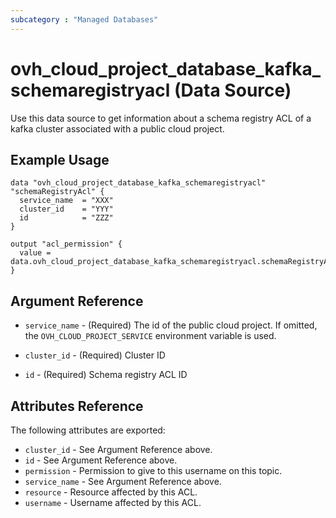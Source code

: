 ```yaml
---
subcategory : "Managed Databases"
---
```


# ovh_cloud_project_database_kafka_schemaregistryacl (Data Source)

Use this data source to get information about a schema registry ACL of a kafka cluster associated with a public cloud project.

## Example Usage

```hcl
data "ovh_cloud_project_database_kafka_schemaregistryacl" "schemaRegistryAcl" {
  service_name  = "XXX"
  cluster_id    = "YYY"
  id            = "ZZZ"
}

output "acl_permission" {
  value = data.ovh_cloud_project_database_kafka_schemaregistryacl.schemaRegistryAcl.permission
}
```

## Argument Reference

* `service_name` - (Required) The id of the public cloud project. If omitted,
  the `OVH_CLOUD_PROJECT_SERVICE` environment variable is used.

* `cluster_id` - (Required) Cluster ID

* `id` - (Required) Schema registry ACL ID

## Attributes Reference

The following attributes are exported:

* `cluster_id` - See Argument Reference above.
* `id` - See Argument Reference above.
* `permission` - Permission to give to this username on this topic.
* `service_name` - See Argument Reference above.
* `resource` - Resource affected by this ACL.
* `username` - Username affected by this ACL.
